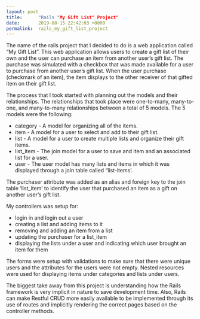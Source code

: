 ```yaml
---
layout: post
title:      "Rails "My Gift List" Project"
date:       2019-08-15 22:42:03 +0000
permalink:  rails_my_gift_list_project
---
```


The name of the rails project that I decided to do is a web application called “My Gift List”.  This web application allows users to create a gift list of their own and the user can purchase an item from another user’s gift list.  The purchase was simulated with a checkbox that was made available for a user to purchase from another user’s gift list.  When the user purchase (checkmark of an item), the item displays to the other receiver of that gifted item on their gift list. 

The process that I took started with planning out the models and their relationships.  The relationships that took place were one-to-many, many-to-one, and many-to-many relationships between a total of 5 models.  The 5 models were the following:

* category - A model for organizing all of the items.
* item - A model for a user to select and add to their gift list.
* list - A model for a user to create multiple lists and organize their gift items.
* list_item - The join model for a user to save and item and an associated list for a user. 
* user - The user model has many lists and items in which it was displayed through a join table called “list-items’.  

The purchaser attribute was added as an alias and foreign key to the join table ‘list_item’ to identify the user that purchased an item as a gift on another user’s gift list. 

My controllers was setup for:

* login in and login out a user
* creating a list and adding items to it
* removing and adding an item from a list
* updating the purchaser for a list_item
* displaying the lists under a user and indicating which user brought an item for them

The forms were setup with validations to make sure that there were unique users and the attributes for the users were not empty.  Nested resources were used for displaying items under categories and lists under users.  

The biggest take away from this project is understanding how the Rails framework is very implicit in nature to save development time.  Also, Rails can make Restful CRUD more easily available to be implemented through its use of routes and implicitly rendering the correct pages based on the controller methods. 





